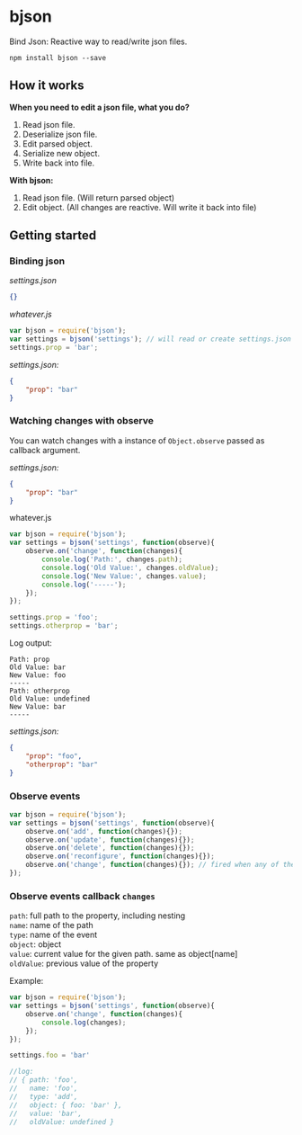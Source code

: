 # bjson
Bind Json: Reactive way to read/write json files. 

```
npm install bjson --save
```

## How it works
**When you need to edit a json file, what you do?**  
1. Read json file.  
2. Deserialize json file.  
3. Edit parsed object.  
4. Serialize new object.  
5. Write back into file.  
  
**With bjson:**  
1. Read json file. (Will return parsed object)  
2. Edit object. (All changes are reactive. Will write it back into file)  
  
## Getting started
### Binding json
*settings.json*
```json
{}
```

*whatever.js*
```js
var bjson = require('bjson');
var settings = bjson('settings'); // will read or create settings.json
settings.prop = 'bar';
```

*settings.json:*
```json
{
    "prop": "bar"
}
```

### Watching changes with observe

You can watch changes with a instance of `Object.observe` passed as callback argument.  

*settings.json:*
```json
{
    "prop": "bar"
}
```

whatever.js
```js
var bjson = require('bjson');
var settings = bjson('settings', function(observe){
    observe.on('change', function(changes){
        console.log('Path:', changes.path);
        console.log('Old Value:', changes.oldValue);
        console.log('New Value:', changes.value);
        console.log('-----');
    });
});

settings.prop = 'foo';
settings.otherprop = 'bar';
```

Log output:
```
Path: prop
Old Value: bar
New Value: foo
-----
Path: otherprop
Old Value: undefined
New Value: bar
-----
```

*settings.json:*
```json
{
    "prop": "foo",
    "otherprop": "bar"
}
```

### Observe events

```js
var bjson = require('bjson');
var settings = bjson('settings', function(observe){
    observe.on('add', function(changes){});
    observe.on('update', function(changes){});
    observe.on('delete', function(changes){});
    observe.on('reconfigure', function(changes){});
    observe.on('change', function(changes){}); // fired when any of the above events are emitted
});

```

### Observe events callback `changes`

`path`: full path to the property, including nesting  
`name`: name of the path  
`type`: name of the event  
`object`: object  
`value`: current value for the given path. same as object[name]  
`oldValue`: previous value of the property  

Example:
```js
var bjson = require('bjson');
var settings = bjson('settings', function(observe){
    observe.on('change', function(changes){
        console.log(changes);
    });
});

settings.foo = 'bar'

//log:
// { path: 'foo',
//   name: 'foo',
//   type: 'add',
//   object: { foo: 'bar' },
//   value: 'bar',
//   oldValue: undefined }
```
